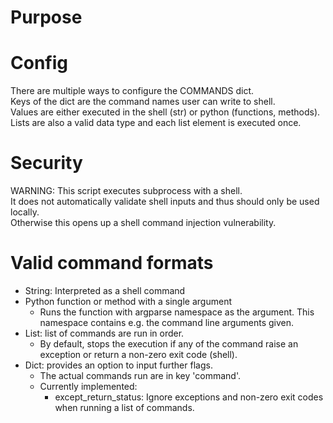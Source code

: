 # Purpose

# Config
There are multiple ways to configure the COMMANDS dict.  
Keys of the dict are the command names user can write to shell.  
Values are either executed in the shell (str) or python (functions, methods). Lists are also a valid data type and each list element is executed once.

# Security
WARNING: This script executes subprocess with a shell.  
It does not automatically validate shell inputs and thus should only be used locally.  
Otherwise this opens up a shell command injection vulnerability.

# Valid command formats
* String: Interpreted as a shell command
* Python function or method with a single argument
    * Runs the function with argparse namespace as the argument. This namespace contains e.g. the command line arguments given.
* List: list of commands are run in order.
    * By default, stops the execution if any of the command raise an exception or return a non-zero exit code (shell).
* Dict: provides an option to input further flags.
    * The actual commands run are in key 'command'.
    * Currently implemented:
        * except_return_status: Ignore exceptions and non-zero exit codes when running a list of commands.
